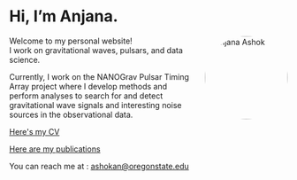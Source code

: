 # Hi, I’m Anjana.
<img src="profile.jpg" alt="Anjana Ashok" width="150px" style="border-radius:50%; float: right; margin-left: 20px;">

Welcome to my personal website!  
I work on gravitational waves, pulsars, and data science.

Currently, I work on the NANOGrav Pulsar Timing Array project where I develop methods and perform analyses to search for and detect gravitational wave signals and interesting noise sources in the observational data. 

[Here's my CV](AnjanaAshok_CV.pdf)

[Here are my publications](https://inspirehep.net/authors/1889521)

You can reach me at : ashokan@oregonstate.edu

